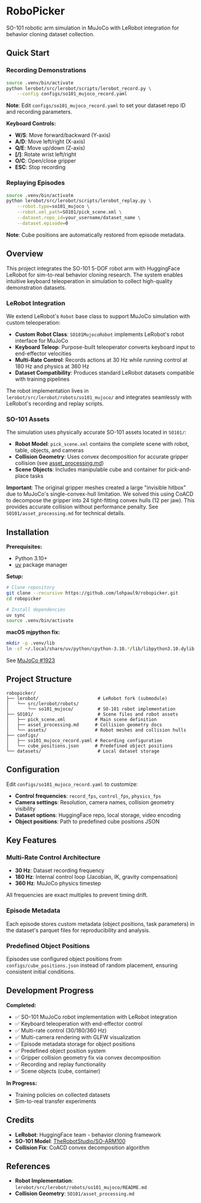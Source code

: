 # RoboPicker

SO-101 robotic arm simulation in MuJoCo with LeRobot integration for behavior cloning dataset collection.

## Quick Start

### Recording Demonstrations

```bash
source .venv/bin/activate
python lerobot/src/lerobot/scripts/lerobot_record.py \
    --config configs/so101_mujoco_record.yaml
```

**Note**: Edit `configs/so101_mujoco_record.yaml` to set your dataset repo ID and recording parameters.

**Keyboard Controls:**
- **W/S**: Move forward/backward (Y-axis)
- **A/D**: Move left/right (X-axis)
- **Q/E**: Move up/down (Z-axis)
- **[/]**: Rotate wrist left/right
- **O/C**: Open/close gripper
- **ESC**: Stop recording

### Replaying Episodes

```bash
source .venv/bin/activate
python lerobot/src/lerobot/scripts/lerobot_replay.py \
    --robot.type=so101_mujoco \
    --robot.xml_path=SO101/pick_scene.xml \
    --dataset.repo_id=your_username/dataset_name \
    --dataset.episode=0
```

**Note**: Cube positions are automatically restored from episode metadata.

## Overview

This project integrates the SO-101 5-DOF robot arm with HuggingFace LeRobot for sim-to-real behavior cloning research. The system enables intuitive keyboard teleoperation in simulation to collect high-quality demonstration datasets.

### LeRobot Integration

We extend LeRobot's `Robot` base class to support MuJoCo simulation with custom teleoperation:

- **Custom Robot Class**: `SO101MujocoRobot` implements LeRobot's robot interface for MuJoCo
- **Keyboard Teleop**: Purpose-built teleoperator converts keyboard input to end-effector velocities
- **Multi-Rate Control**: Records actions at 30 Hz while running control at 180 Hz and physics at 360 Hz
- **Dataset Compatibility**: Produces standard LeRobot datasets compatible with training pipelines

The robot implementation lives in `lerobot/src/lerobot/robots/so101_mujoco/` and integrates seamlessly with LeRobot's recording and replay scripts.

### SO-101 Assets

The simulation uses physically accurate SO-101 assets located in `SO101/`:

- **Robot Model**: `pick_scene.xml` contains the complete scene with robot, table, objects, and cameras
- **Collision Geometry**: Uses convex decomposition for accurate gripper collision (see [asset_processing.md](SO101/asset_processing.md))
- **Scene Objects**: Includes manipulable cube and container for pick-and-place tasks

**Important**: The original gripper meshes created a large "invisible hitbox" due to MuJoCo's single-convex-hull limitation. We solved this using CoACD to decompose the gripper into 24 tight-fitting convex hulls (12 per jaw). This provides accurate collision without performance penalty. See `SO101/asset_processing.md` for technical details.

## Installation

**Prerequisites:**
- Python 3.10+
- [uv](https://github.com/astral-sh/uv) package manager

**Setup:**
```bash
# Clone repository
git clone --recursive https://github.com/lohpaul9/robopicker.git
cd robopicker

# Install dependencies
uv sync
source .venv/bin/activate
```

**macOS mjpython fix:**
```bash
mkdir -p .venv/lib
ln -sf ~/.local/share/uv/python/cpython-3.10.*/lib/libpython3.10.dylib .venv/lib/
```
See [MuJoCo #1923](https://github.com/google-deepmind/mujoco/issues/1923)

## Project Structure

```
robopicker/
├── lerobot/                      # LeRobot fork (submodule)
│   └── src/lerobot/robots/
│       └── so101_mujoco/         # SO-101 robot implementation
├── SO101/                        # Scene files and robot assets
│   ├── pick_scene.xml           # Main scene definition
│   ├── asset_processing.md      # Collision geometry docs
│   └── assets/                  # Robot meshes and collision hulls
├── configs/
│   ├── so101_mujoco_record.yaml # Recording configuration
│   └── cube_positions.json      # Predefined object positions
└── datasets/                     # Local dataset storage
```

## Configuration

Edit `configs/so101_mujoco_record.yaml` to customize:

- **Control frequencies**: `record_fps`, `control_fps`, `physics_fps`
- **Camera settings**: Resolution, camera names, collision geometry visibility
- **Dataset options**: HuggingFace repo, local storage, video encoding
- **Object positions**: Path to predefined cube positions JSON

## Key Features

### Multi-Rate Control Architecture
- **30 Hz**: Dataset recording frequency
- **180 Hz**: Internal control loop (Jacobian, IK, gravity compensation)
- **360 Hz**: MuJoCo physics timestep

All frequencies are exact multiples to prevent timing drift.

### Episode Metadata
Each episode stores custom metadata (object positions, task parameters) in the dataset's parquet files for reproducibility and analysis.

### Predefined Object Positions
Episodes use configured object positions from `configs/cube_positions.json` instead of random placement, ensuring consistent initial conditions.

## Development Progress

**Completed:**
- ✅ SO-101 MuJoCo robot implementation with LeRobot integration
- ✅ Keyboard teleoperation with end-effector control
- ✅ Multi-rate control (30/180/360 Hz)
- ✅ Multi-camera rendering with GLFW visualization
- ✅ Episode metadata storage for object positions
- ✅ Predefined object position system
- ✅ Gripper collision geometry fix via convex decomposition
- ✅ Recording and replay functionality
- ✅ Scene objects (cube, container)

**In Progress:**
- Training policies on collected datasets
- Sim-to-real transfer experiments

## Credits

- **LeRobot**: HuggingFace team - behavior cloning framework
- **SO-101 Model**: [TheRobotStudio/SO-ARM100](https://github.com/TheRobotStudio/SO-ARM100)
- **Collision Fix**: CoACD convex decomposition algorithm

## References

- **Robot Implementation**: `lerobot/src/lerobot/robots/so101_mujoco/README.md`
- **Collision Geometry**: `SO101/asset_processing.md`

